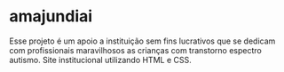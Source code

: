 # amajundiai
Esse projeto é um apoio a instituição sem fins lucrativos que se dedicam com profissionais maravilhosos as crianças com transtorno espectro autismo.
Site institucional utilizando HTML e CSS.
